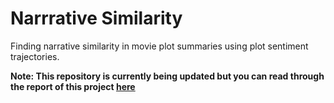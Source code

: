 # Narrrative Similarity
Finding narrative similarity in movie plot summaries using plot sentiment trajectories.

**Note: This repository is currently being updated but you can read through the report of this project [here](https://docs.google.com/document/d/1Db1vZgMLcfp4AzgDMn21pVtKyxVq9oYgWECaC2US0R8/edit?usp=sharing)**
